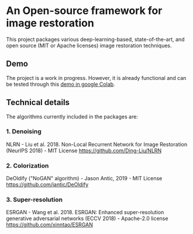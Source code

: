 # An Open-source framework for image restoration
This project packages various deep-learning-based, state-of-the-art, and open source (MIT or Apache licenses) image restoration techniques.

## Demo
The project is a work in progress. However, it is already functional and can be tested through this [demo in google Colab](https://colab.research.google.com/drive/1TIksWoyd4L_qR73VoSF6igbKa8AnyKjG).

## Technical details
The algorithms currently included in the packages are:

### 1. Denoising
NLRN - Liu et al. 2018. Non-Local Recurrent Network for Image Restoration (NeurIPS 2018) - MIT License
https://github.com/Ding-Liu/NLRN

### 2. Colorization
DeOldify ("NoGAN" algorithm) - Jason Antic, 2019 - MIT License
https://github.com/jantic/DeOldify

### 3. Super-resolution
ESRGAN - Wang et al. 2018. ESRGAN: Enhanced super-resolution generative adversarial networks (ECCV 2018) - Apache-2.0 license
https://github.com/xinntao/ESRGAN


